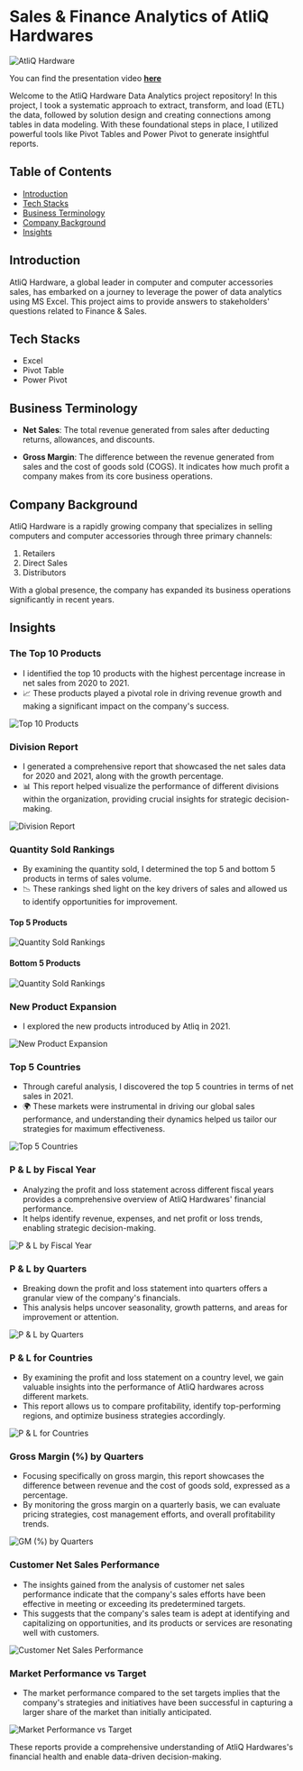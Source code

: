 # Sales & Finance Analytics of AtliQ Hardwares

![AtliQ Hardware](images/thu.png)

You can find the presentation video [**here**](https://youtu.be/-C8B6O8dZq8)

Welcome to the AtliQ Hardware Data Analytics project repository! In this project, I took a systematic approach to extract, transform, and load (ETL) the data, followed by solution design and creating connections among tables in data modeling. With these foundational steps in place, I utilized powerful tools like Pivot Tables and Power Pivot to generate insightful reports.

## Table of Contents

- [Introduction](#introduction)
- [Tech Stacks](#tech-stacks)
- [Business Terminology](#business-terminology)
- [Company Background](#company-background)
- [Insights](#insights)


## Introduction

AtliQ Hardware, a global leader in computer and computer accessories sales, has embarked on a journey to leverage the power of data analytics using MS Excel. This project aims to provide answers to stakeholders' questions related to Finance & Sales.

## Tech Stacks

- Excel
- Pivot Table
- Power Pivot

## Business Terminology

- **Net Sales**: The total revenue generated from sales after deducting returns, allowances, and discounts.

- **Gross Margin**: The difference between the revenue generated from sales and the cost of goods sold (COGS). It indicates how much profit a company makes from its core business operations.

## Company Background

AtliQ Hardware is a rapidly growing company that specializes in selling computers and computer accessories through three primary channels:

1. Retailers
2. Direct Sales
3. Distributors

With a global presence, the company has expanded its business operations significantly in recent years.


## Insights

### The Top 10 Products
- I identified the top 10 products with the highest percentage increase in net sales from 2020 to 2021.
- 📈 These products played a pivotal role in driving revenue growth and making a significant impact on the company's success.

![Top 10 Products](images/top10prod.png)

### Division Report
- I generated a comprehensive report that showcased the net sales data for 2020 and 2021, along with the growth percentage.
- 📊 This report helped visualize the performance of different divisions within the organization, providing crucial insights for strategic decision-making.

![Division Report](images/division.png)

### Quantity Sold Rankings
- By examining the quantity sold, I determined the top 5 and bottom 5 products in terms of sales volume.
- 📉 These rankings shed light on the key drivers of sales and allowed us to identify opportunities for improvement.

#### Top 5 Products
![Quantity Sold Rankings](images/top5prod.png)

#### Bottom 5 Products
![Quantity Sold Rankings](images/bottom5prod.png)

### New Product Expansion
- I explored the new products introduced by Atliq in 2021.
  
![New Product Expansion](images/newprod.png)

### Top 5 Countries
- Through careful analysis, I discovered the top 5 countries in terms of net sales in 2021.
- 🌍 These markets were instrumental in driving our global sales performance, and understanding their dynamics helped us tailor our strategies for maximum effectiveness.
  
![Top 5 Countries](images/top5co.png)

### P & L by Fiscal Year
- Analyzing the profit and loss statement across different fiscal years provides a comprehensive overview of AtliQ Hardwares' financial performance.
- It helps identify revenue, expenses, and net profit or loss trends, enabling strategic decision-making.
  
![P & L by Fiscal Year](images/pnlfy.png)

### P & L by Quarters
- Breaking down the profit and loss statement into quarters offers a granular view of the company's financials.
- This analysis helps uncover seasonality, growth patterns, and areas for improvement or attention.
  
![P & L by Quarters](images/pnlq.png)

### P & L for Countries
- By examining the profit and loss statement on a country level, we gain valuable insights into the performance of AtliQ hardwares across different markets.
- This report allows us to compare profitability, identify top-performing regions, and optimize business strategies accordingly.
  
![P & L for Countries](images/pnlco.png)

### Gross Margin (%) by Quarters
- Focusing specifically on gross margin, this report showcases the difference between revenue and the cost of goods sold, expressed as a percentage.
- By monitoring the gross margin on a quarterly basis, we can evaluate pricing strategies, cost management efforts, and overall profitability trends.
  
![GM (%) by Quarters](images/gmpct.png)

### Customer Net Sales Performance
- The insights gained from the analysis of customer net sales performance indicate that the company's sales efforts have been effective in meeting or exceeding its predetermined targets.
- This suggests that the company's sales team is adept at identifying and capitalizing on opportunities, and its products or services are resonating well with customers.
  
![Customer Net Sales Performance](images/customerns.png)

### Market Performance vs Target
- The market performance compared to the set targets implies that the company's strategies and initiatives have been successful in capturing a larger share of the market than initially anticipated.
  
![Market Performance vs Target](images/marper.png)


These reports provide a comprehensive understanding of AtliQ Hardwares's financial health and enable data-driven decision-making.






